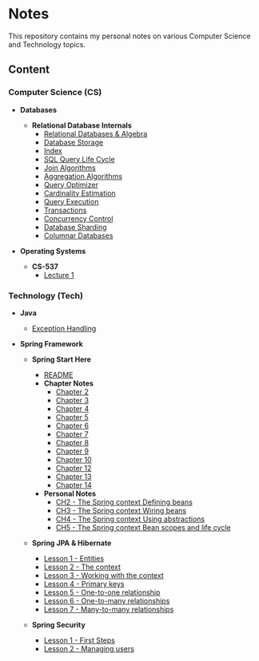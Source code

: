 # Notes

This repository contains my personal notes on various Computer Science and Technology topics.

## Content

### Computer Science (CS)
- **Databases**
  - **Relational Database Internals**
    - [Relational Databases & Algebra](CS/Databases/Relational%20Database%20Internals/01%20-%20Relational%20Databases%20%26%20Algebra.md)
    - [Database Storage](CS/Databases/Relational%20Database%20Internals/02%20-%20Database%20Storage.md)
    - [Index](CS/Databases/Relational%20Database%20Internals/03%20-%20Index.md)
    - [SQL Query Life Cycle](CS/Databases/Relational%20Database%20Internals/04%20-%20SQL%20Query%20Life%20Cycle.md)
    - [Join Algorithms](CS/Databases/Relational%20Database%20Internals/05%20-%20Join%20Algorithms.md)
    - [Aggregation Algorithms](CS/Databases/Relational%20Database%20Internals/06%20-%20Aggregation%20Algorithms.md)
    - [Query Optimizer](CS/Databases/Relational%20Database%20Internals/07%20-%20Query%20Optimizer.md)
    - [Cardinality Estimation](CS/Databases/Relational%20Database%20Internals/08%20-%20Cardinality%20Estimation.md)
    - [Query Execution](CS/Databases/Relational%20Database%20Internals/09%20-%20Query%20Execution.md)
    - [Transactions](CS/Databases/Relational%20Database%20Internals/10%20-%20Transactions.md)
    - [Concurrency Control](CS/Databases/Relational%20Database%20Internals/11%20-%20Concurrency%20Control%20%28review%20when%20free%29.md)
    - [Database Sharding](CS/Databases/Relational%20Database%20Internals/12%20-%20Database%20Sharding.md)
    - [Columnar Databases](CS/Databases/Relational%20Database%20Internals/13%20-%20Columnar%20Databases.md)

- **Operating Systems**
  - **CS-537**
    - [Lecture 1](CS/Operating%20Systems/CS-537/Lecture%201.md)

### Technology (Tech)
- **Java**
  - [Exception Handling](Exception%20Handling.md)

- **Spring Framework**
  - **Spring Start Here**
    - [README](Tech/Spring%20Start%20Here/README.md)
    - **Chapter Notes**
      - [Chapter 2](Tech/Spring%20Start%20Here/Ch02/Chapter2.md)
      - [Chapter 3](Tech/Spring%20Start%20Here/Ch03/Chapter3.md)
      - [Chapter 4](Tech/Spring%20Start%20Here/Ch04/Chapter4.md)
      - [Chapter 5](Tech/Spring%20Start%20Here/Ch05/Chapter5.md)
      - [Chapter 6](Tech/Spring%20Start%20Here/Ch06/Chapter6.md)
      - [Chapter 7](Tech/Spring%20Start%20Here/Ch07/Chapter7.md)
      - [Chapter 8](Tech/Spring%20Start%20Here/Ch08/Chapter8.md)
      - [Chapter 9](Tech/Spring%20Start%20Here/Ch09/Chapter9.md)
      - [Chapter 10](Tech/Spring%20Start%20Here/Ch10/Chapter10.md)
      - [Chapter 12](Tech/Spring%20Start%20Here/Ch12/Chapter12.md)
      - [Chapter 13](Tech/Spring%20Start%20Here/Ch13/Chapter13.md)
      - [Chapter 14](Tech/Spring%20Start%20Here/Ch14/Chapter14.md)
    - **Personal Notes**
      - [CH2 - The Spring context Defining beans](Tech/Spring%20Start%20Here/OWN!%20HAHA/CH2%20-%20The%20Spring%20context%20Defining%20beans.md)
      - [CH3 - The Spring context Wiring beans](Tech/Spring%20Start%20Here/OWN!%20HAHA/CH3%20-%20The%20Spring%20context%20Wiring%20beans.md)
      - [CH4 - The Spring context Using abstractions](Tech/Spring%20Start%20Here/OWN!%20HAHA/CH4%20-%20The%20Spring%20context%20Using%20abstractions.md)
      - [CH5 - The Spring context Bean scopes and life cycle](Tech/Spring%20Start%20Here/OWN!%20HAHA/CH5%20-%20The%20Spring%20context%20Bean%20scopes%20and%20life%20cycle.md)

  - **Spring JPA & Hibernate**
    - [Lesson 1 - Entities](Tech/Spring%20JPA%26Hibernate/Lesson%201%20-%20Entities.md)
    - [Lesson 2 - The context](Tech/Spring%20JPA%26Hibernate/Lesson%202%20-%20The%20context.md)
    - [Lesson 3 - Working with the context](Tech/Spring%20JPA%26Hibernate/Lesson%203%20-%20Working%20with%20the%20context.md)
    - [Lesson 4 - Primary keys](Tech/Spring%20JPA%26Hibernate/Lesson%204%20-%20Primary%20keys.md)
    - [Lesson 5 - One-to-one relationship](Tech/Spring%20JPA%26Hibernate/Lesson%205%20-%20One-to-one%20relationship.md)
    - [Lesson 6 - One-to-many relationships](Tech/Spring%20JPA%26Hibernate/Lesson%206%20-%20One-to-many%20relationships.md)
    - [Lesson 7 - Many-to-many relationships](Tech/Spring%20JPA%26Hibernate/Lesson%207%20-%20Many-to-many%20relationships.md)

  - **Spring Security**
    - [Lesson 1 - First Steps](Tech/Spring%20Security/Lesson%201%20-%20First%20Steps.md)
    - [Lesson 2 - Managing users](Tech/Spring%20Security/Lesson%202%20-%20Managing%20users.md)
